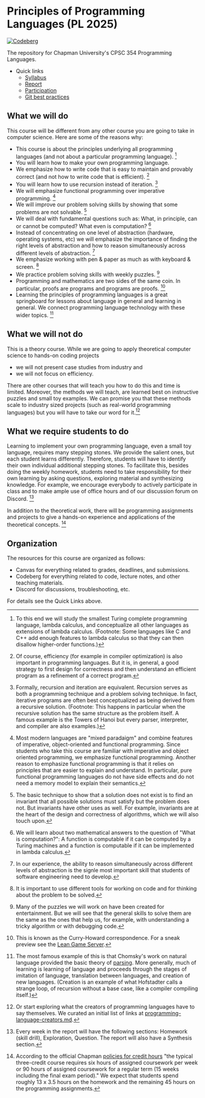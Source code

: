 # Principles of Programming Languages (PL 2025)

[![Codeberg](https://img.shields.io/badge/Codeberg-2185D0?style=for-the-badge&logo=codeberg&logoColor=white)](https://codeberg.org/alexhkurz/programming-languages-2025/)

The repository for Chapman University's CPSC 354 Programming Languages.

- Quick links
    - [Syllabus](syllabus-long.md)
    - [Report](report.md)
    - [Participation](participation.md)
    - [Git best practices](git-best-practices.md)

## What we will do

This course will be different from any other course you are going to take in computer science. Here are some of the reasons why:

- This course is about the principles underlying all programming languages (and not about a particular programming language). [^lambda]
- You will learn how to make your own programming language.
- We emphasize how to write code that is easy to maintain and provably correct (and not how to write code that is efficient). [^efficiency]
- You will learn how to use recursion instead of iteration. [^recursion]
- We will emphasize functional programming over imperative programming. [^functional]
- We will improve our problem solving skills by showing that some problems are not solvable. [^invariants]
- We will deal with fundamental questions such as: What, in principle, can or cannot be computed? What even is computation? [^computation]
- Instead of concentrating on one level of abstraction (hardware, operating systems, etc) we will emphasize the importance of finding the right levels of abstraction and how to reason simultaneously across different levels of abstraction. [^abstraction]
- We emphasize working with pen & paper as much as with keyboard & screen. [^pen-paper]
- We practice problem solving skills with weekly puzzles. [^puzzles]
- Programming and mathematics are two sides of the same coin. In particular, proofs are programs and programs are proofs. [^Lean]
- Learning the principles of programming languages is a great springboard for lessons about language in general and learning in general. We connect programming language technology with these wider topics. [^philosophy]
  
<!--- We will not only learn how to (automatically) test programs but also how to verify that programs are provably correct.
- We will use a debugger (and not print statements) to debug code.
- Instead of learning new bells and whistles, we will look in depth at the fundemantal principles of programming languages, such as functions, variables, scope, etc.
-->

[^lambda]: To this end we will study the smallest Turing complete programming language, lambda calculus, and conceptualize all other languages as extensions of lambda calculus. (Footnote: Some languages like C and C++ add enough features to lambda calculus so that they can then disallow higher-order functions.)

[^efficiency]: Of course, efficiency (for example in compiler optimization) is also important in programming languages. But it is, in general, a good strategy to first design for correctness and then understand an efficient program as a refinement of a correct program.

[^recursion]: Formally, recursion and iteration are equivalent. Recursion serves as both a programming technique and a problem solving technique. In fact, iterative programs are often best conceptualized as being derived from a recursive solution. (Footnote: This happens in particular when the recursive solution has the same structure as the problem itself. A famous example is the Towers of Hanoi but every parser, interpreter, and compiler are also examples.)

[^functional]: Most modern languages are "mixed paradaigm" and combine features of imperative, object-oriented and functional programming. Since students who take this course are familiar with imperative and object oriented programming, we emphasize functional programming. Another reason to emphasize functional programming is that it relies on principles that are easier to explain and understand. In particular, pure functional programming languages do not have side effects and do not need a memory model to explain their semantics.

[^invariants]: The basic technique to show that a solution does not exist is to find an invariant that all possible solutions must satisfy but the problem does not. But invariants have other uses as well. For example, invariants are at the heart of the design and correctness of algorithms, which we will also touch upon.

[^computation]: We will learn about two mathematical answers to the question of "What is computation?": A function is computable if it can be computed by a Turing machines and a function is computable if it can be implemented in lambda calculus.

[^abstraction]: In our experience, the ability to reason simultaneously across different levels of abstraction is the signle most important skill that students of software engineering need to develop.

[^pen-paper]: It is important to use different tools for working on code and for thinking about the problem to be solved.

[^Lean]: This is known as the Curry-Howard correspondence. For a sneak preview see the [Lean Game Server](https://adam.math.hhu.de/).

[^puzzles]: Many of the puzzles we will work on have been created for entertainment. But we will see that the general skills to solve them are the same as the ones that help us, for example, with understanding a tricky algorithm or with debugging code.

[^philosophy]: The most famous example of this is that Chomsky's work on natural language provided the basic theory of [parsing](https://jeffreykegler.github.io/personal/timeline_v3). More generally, much of learning is learning of language and proceeds through the stages of imitation of language, translation between languages, and creation of new languages. (Creation is an example of what Hofstadter calls a strange loop, of recursion without a base case, like a compiler compiling itself.)

## What we will not do

This is a theory course. While we are going to apply theoretical computer science to hands-on coding projects

- we will not present case studies from industry and 
- we will not focus on efficiency.

There are other courses that will teach you how to do this and time is limited. Moreover, the methods we will teach, are learned best on instructive puzzles and small toy examples. We can promise you that these methods scale to industry sized projects (such as real-world programming languages) but you will have to take our word for it.[^programming-language-creators]

[^programming-language-creators]: Or start exploring what the creators of programming languages have to say themselves. We curated an initial list of links at [programming-language-creators.md](programming-language-creators.md).

## What we require students to do

Learning to implement your own programming language, even a small toy language, requires many stepping stones. We provide the salient ones, but each student learns differently. Therefore,  students will have to identify their own individual additional stepping stones. To facilitate this, besides doing the weekly homework, students need to take  responsibility for their own learning by asking questions, exploring material and synthesizing knowledge. For example, we encourage everybody to actively participate in class and to make ample use of office hours and of our discussion forum on Discord. [^exploration] 

In addition to the theoretical work, there will be programming assignments and projects to give a hands-on experience and applications of the theoretical concepts. [^creditHours]

[^exploration]: Every week in the report will have the following sections: Homework (skill drill), Exploration, Question. The report will also have a Synthesis section. 

[^creditHours]: According to the official Chapman [policies for credit hours](https://www.chapman.edu/academics/undergraduate/curriculum-handbook.aspx) "the typical three-credit course requires six hours of assigned coursework per week or 90 hours of assigned coursework for a regular term (15 weeks including the final exam period)." We expect that students spend roughly 13 x 3.5 hours on the homework and the remaining 45 hours on the programming assignments. 

## Organization

The resources for this course are organized as follows:

- Canvas for everything related to grades, deadlines, and submissions.
- Codeberg for everything related to code, lecture notes, and other teaching materials.
- Discord for discussions, troubleshooting, etc.

For details see the Quick Links above.
